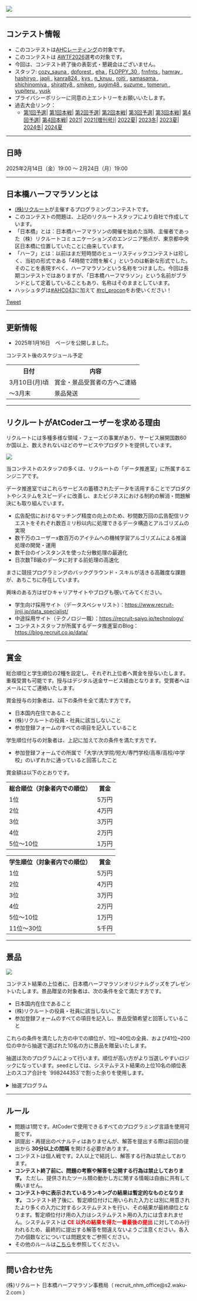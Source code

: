 
<div>

<span>

<span>

<p>
<a href="https://www.recruit.co.jp/employment/">
<img src="https://img.atcoder.jp/rcl-contest-2021/Recruit_logo.jpg">

</img>
</a>
</p>

---

## **コンテスト情報**

<section>

<ul>

<li>
このコンテストは<a href="https://img.atcoder.jp/file/AHC_rating_v2.pdf">AHCレーティング</a>の対象です。
</li>

<li>
このコンテストは <a href="https://atcoder.jp/posts/1388">AWTF2026</a>選考の対象です。
</li>

<li>
今回は、コンテスト終了後の表彰式・懇親会はございません。
</li>

<li>
スタッフ:
      <a href="https://atcoder.jp/users/cozy_sauna?contestType=heuristic">
<span>
cozy_sauna
</span>
</a>,
      <a href="https://atcoder.jp/users/dpforest">
<span>
dpforest
</span>
</a>,
      <a href="https://atcoder.jp/users/eha">
<span>
eha
</span>
</a>,
      <a href="https://atcoder.jp/users/FLOPPY_30">
<span>
FLOPPY_30
</span>
</a>,
      <a href="https://atcoder.jp/users/frnfnts">
<span>
frnfnts
</span>
</a>,
      <a href="https://atcoder.jp/users/hamray">
<span>
hamray
</span>
</a>,
      <a href="https://atcoder.jp/users/hashiryo">
<span>
hashiryo
</span>
</a>,
      <a href="https://atcoder.jp/users/japlj">
<span>
japlj
</span>
</a>,
      <a href="https://atcoder.jp/users/kanra824">
<span>
kanra824
</span>
</a>,
      <a href="https://atcoder.jp/users/kys">
<span>
kys
</span>
</a>,
      <a href="https://atcoder.jp/users/n_knuu">
<span>
n_knuu
</span>
</a>,
      <a href="https://atcoder.jp/users/roiti">
<span>
roiti
</span>
</a>,
      <a href="https://atcoder.jp/users/samasama">
<span>
samasama
</span>
</a>,
      <a href="https://atcoder.jp/users/shichinomiya">
<span>
shichinomiya
</span>
</a>,
      <a href="https://atcoder.jp/users/shiratty8">
<span>
shiratty8
</span>
</a>,
      <a href="https://atcoder.jp/users/smiken">
<span>
smiken
</span>
</a>,
      <a href="https://atcoder.jp/users/sugim48">
<span>
sugim48
</span>
</a>,
      <a href="https://atcoder.jp/users/suzume?contestType=heuristic">
<span>
suzume
</span>
</a>,
      <a href="https://atcoder.jp/users/tomerun?contestType=heuristic">
<span>
tomerun
</span>
</a>,
      <a href="https://atcoder.jp/users/yupiteru?contestType=heuristic">
<span>
yupiteru
</span>
</a>,
      <a href="https://atcoder.jp/users/yusk">
<span>
yusk
</span>
</a>
</li>

<li>
プライバシーポリシーに同意の上エントリーをお願いいたします。
</li>

<li>
過去大会リンク：
      
<ul>

<li>
<a href="https://atcoder.jp/contests/rco-contest-2017-qual">第1回予選</a>|
          <a href="https://atcoder.jp/contests/rco-contest-2017-final">第1回本戦</a>|
          <a href="https://atcoder.jp/contests/rco-contest-2018-qual">第2回予選</a>|
          <a href="https://atcoder.jp/contests/rco-contest-2018-final">第2回本戦</a>|
          <a href="https://atcoder.jp/contests/rco-contest-2019-qual">第3回予選</a>|
          <a href="https://atcoder.jp/contests/rco-contest-2019-final">第3回本戦</a>|
          <a href="https://atcoder.jp/contests/rcl-contest-2020-qual">第4回予選</a>|
          <a href="https://atcoder.jp/contests/rcl-contest-2020-final">第4回本戦</a>|
          <a href="https://atcoder.jp/contests/rcl-contest-2021">2021</a>|
          <a href="https://atcoder.jp/contests/rcl-contest-2021-long">2021(増刊号)</a>|
          <a href="https://atcoder.jp/contests/ahc013">2022夏</a>|
          <a href="https://atcoder.jp/contests/ahc018">2023冬</a>|
          <a href="https://atcoder.jp/contests/ahc022">2023夏</a>|
          <a href="https://atcoder.jp/contests/ahc029">2024冬</a>|
          <a href="https://atcoder.jp/contests/ahc036">2024夏</a>
</li>

</ul>

</li>

</ul>

</section>

---

## **日時**

<section>

<p>
2025年2月14日（金）19:00 〜 2月24日（月）19:00
</p>

</section>

---

## **日本橋ハーフマラソンとは**

<section>

<ul>

<li>
<a href="https://www.recruit.co.jp/">(株)リクルート</a>が主催するプログラミングコンテストです。
</li>

<li>
このコンテストの問題は、上記のリクルートスタッフにより自社で作成しています。
</li>

<li>
「日本橋」とは：日本橋ハーフマラソンの開催を始めた当時、主催者であった（株）リクルートコミュニケーションズのエンジニア拠点が、東京都中央区日本橋に位置していたことに由来しています。
</li>

<li>
「ハーフ」とは：以前はまだ短時間のヒューリスティックコンテストは珍しく、当初の形式である「4時間で2問を解く」というのは斬新な形式でした。そのことを表現すべく、ハーフマラソンという名称をつけました。今回は長期コンテストではありますが、「日本橋ハーフマラソン」という名前がブランドとして定着していることもあり、名称はそのままとしています。
</li>

<li>
ハッシュタグは<a href="https://x.com/search?q=%23AHC043">#AHC043</a>に加えて <a href="https://x.com/search?q=%23rcl_procon">#rcl_procon</a>をお使いください！
</li>

</ul>

</section>
<a href="https://twitter.com/intent/tweet">Tweet</a>
<script>

</script>

---

## **更新情報**

<section>

<ul>

<li>
2025年1月16日　ページを公開しました。
</li>

</ul>

<p>
コンテスト後のスケジュール予定
</p>

<table>

<tbody>

<tr>

<th>
日付
</th>

<th>
内容
</th>

</tr>

<tr>

<td>
3月10日(月)頃
</td>

<td>
賞金・景品受賞者の方へご連絡
</td>

</tr>

<tr>

<td>
〜3月末
</td>

<td>
景品発送
</td>

</tr>

</tbody>

</table>

</section>

---

## **リクルートがAtCoderユーザーを求める理由**

<section>

<p>
リクルートには多種多様な領域・フェーズの事業があり、サービス展開国数60か国以上、数えきれないほどのサービスやプロダクトを提供しています。
</p>

<p>

<img src="https://img.atcoder.jp/ahc036/logo.png">

</img>

</p>

<p>
当コンテストのスタッフの多くは、リクルートの「データ推進室」に所属するエンジニアです。

データ推進室ではこれらサービスの蓄積されたデータを活用することでプロダクトやシステムをスピーディに改善し、またビジネスにおける制約の解消・問題解決にも取り組んでいます。
</p>

<ul>

<li>
広告配信におけるマッチング精度の向上のため、秒間数万回の広告配信リクエストをそれぞれ数百ミリ秒以内に処理できるデータ構造とアルゴリズムの実現
</li>

<li>
数千万のユーザーx数百万のアイテムへの機械学習アルゴリズムによる推論処理の開発・運用
</li>

<li>
数千台のインスタンスを使った分散処理の最適化
</li>

<li>
日次数TB級のデータに対する前処理の高速化
</li>

</ul>

<p>
まさに競技プログラミングのバックグラウンド・スキルが活きる高難度な課題が、あちこちに存在しています。
</p>

<p>
興味のある方はぜひキャリアサイトやブログも覗いてみてください。
</p>

<ul>

<li>
学生向け採用サイト（データスペシャリスト）：<a href="https://www.recruit-jinji.jp/data_specialist/">https://www.recruit-jinji.jp/data_specialist/</a>
</li>

<li>
中途採用サイト（テクノロジー職）：<a href="https://recruit-saiyo.jp/technology/">https://recruit-saiyo.jp/technology/</a>
</li>

<li>
コンテストスタッフが所属するデータ推進室のBlog：<a href="https://blog.recruit.co.jp/data/">https://blog.recruit.co.jp/data/</a>
</li>

</ul>

</section>

---

## **賞金**

<section>

<p>
総合順位と学生順位の2種を設定し、それぞれ上位者へ賞金を授与いたします。重複受賞も可能です。授与はデジタル送金サービス経由となります。受賞者へはメールにてご連絡いたします。
</p>

<p>
賞金授与の対象者は、以下の条件を全て満たす方です。
  
</p>

<ul>

<li>
日本国内在住であること
</li>

<li>
(株)リクルートの役員・社員に該当しないこと
</li>

<li>
参加登録フォームのすべての項目を記入していること
</li>

</ul>

<p>

</p>

<p>
学生順位付与の対象者は、上記に加えて次の条件を満たす方です。
  
</p>

<ul>

<li>
参加登録フォームでの所属で「大学/大学院/短大/専門学校/高専/高校/中学校」のいずれかに通っていると回答したこと
</li>

</ul>

<p>

</p>

<p>
賞金額は以下のとおりです。
</p>

<table>

<tbody>

<tr>

<th>
総合順位（対象者内での順位）
</th>

<th>
賞金
</th>

</tr>

<tr>

<td>
1位
</td>

<td>
5万円
</td>

</tr>

<tr>

<td>
2位
</td>

<td>
4万円
</td>

</tr>

<tr>

<td>
3位
</td>

<td>
3万円
</td>

</tr>

<tr>

<td>
4位
</td>

<td>
2万円
</td>

</tr>

<tr>

<td>
5位〜10位
</td>

<td>
1万円
</td>

</tr>

</tbody>

</table>

<table>

<tbody>

<tr>

<th>
学生順位（対象者内での順位）
</th>

<th>
賞金
</th>

</tr>

<tr>

<td>
1位
</td>

<td>
5万円
</td>

</tr>

<tr>

<td>
2位
</td>

<td>
4万円
</td>

</tr>

<tr>

<td>
3位
</td>

<td>
3万円
</td>

</tr>

<tr>

<td>
4位
</td>

<td>
2万円
</td>

</tr>

<tr>

<td>
5位〜10位
</td>

<td>
1万円
</td>

</tr>

<tr>

<td>
11位〜30位
</td>

<td>
5千円
</td>

</tr>

</tbody>

</table>

</section>

---

## **景品**

<section>

<p>

<img src="https://img.atcoder.jp/ahc043/goods.png">

</img>

</p>

<p>
コンテスト結果の上位者に、日本橋ハーフマラソンオリジナルグッズをプレゼントいたします。景品贈呈の対象者は、次の条件を全て満たす方です。
  
</p>

<ul>

<li>
日本国内在住であること
</li>

<li>
(株)リクルートの役員・社員に該当しないこと
</li>

<li>
参加登録フォームのすべての項目を記入し、景品受領希望と回答していること
</li>

</ul>
これらの条件を満たした方の中での順位が、1位~40位の全員、および41位~200位の中から抽選で選ばれた10名の方に景品を贈呈いたします。
  
<p>

</p>

<p>
抽選は次のプログラムによって行います。順位が高い方がより当選しやすいロジックになっています。seedとしては、システムテスト結果の上位10名の順位表上のスコア合計を `998244353`で割った余りを使用します。
    
</p>

<details>

<summary>
抽選プログラム
</summary>

<div>

import numpy as np

np.random.seed(1)  # 実際に使用するシード値に変更する

RANK_MIN = 41
RANK_MAX = 200
SELECT_COUNT = 10

# RANK_MINからRANK_MAXまでの間で、順位に反比例する確率でSELECT_COUNT個を選択する
weight = [1.0 / i for i in range(RANK_MIN, RANK_MAX + 1)]
sum_weight = sum(weight)
weight = list(map(lambda x: x / sum_weight, weight))
selected = np.random.choice(range(RANK_MIN, RANK_MAX + 1), size=SELECT_COUNT, replace=False, p=weight)
print(sorted(selected))
</div>

</details>

<p>

</p>

</section>

---

## **ルール**

<section>

<ul>

<li>
問題は1問です。AtCoderで使用できるすべてのプログラミング言語を使用可能です。
</li>

<li>
誤提出・再提出のペナルティはありませんが、解答を提出する際は前回の提出から
<strong>
30分以上の間隔
</strong>
を開ける必要があります。
</li>

<li>
コンテストは個人戦です。2人以上で結託し、解答する行為は禁止しております。
</li>

<li>

<strong>
コンテスト終了前に、問題の考察や解答を公開する行為は禁止しております。
</strong>
ただし、提供されたツール類の動かし方に関する情報は自由に共有して構いません。
</li>

<li>

<strong>
コンテスト中に表示されているランキングの結果は暫定的なものとなります。
</strong>
コンテスト終了後に、暫定順位付けに用いられた入力とは別に用意されたより多くの入力に対するシステムテストを行い、その結果が最終順位となります。暫定順位付け用の入力はシステムテスト用の入力には含まれません。システムテストは
<font color="red">
<strong>

<span>
CE
</span>
以外の結果を得た一番最後の提出
</strong>
</font>
に対してのみ行われるため、最終的に提出する解答を間違えないようご注意ください。各入力の個数などについては問題文をご参照ください。
</li>

<li>
その他のルールは<a href="https://atcoder.jp/contests/ahc043/contests/ahc043/rules">こちら</a>を参照してください。
</li>

</ul>

</section>

---

## **問い合わせ先**

<section>

<p>
(株)リクルート 日本橋ハーフマラソン事務局（ recruit_nhm_office@s2.waku-2.com ）
</p>

</section>

</span>

</span>

</div>
